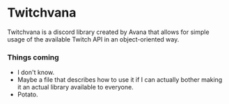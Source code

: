 # Twitchvana

Twitchvana is a discord library created by Avana that allows for simple usage of the available Twitch API in an object-oriented way.

###  Things coming

+ I don't know.
+ Maybe a file that describes how to use it if I can actually bother making it an actual library available to everyone.
+ Potato.
